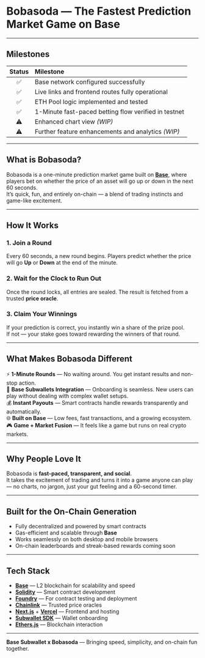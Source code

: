 # **Bobasoda — The Fastest Prediction Market Game on Base**
---

## **Milestones**

| Status | Milestone |
|:------:|:-----------|
| ✅| Base network configured successfully |
| ✅| Live links and frontend routes fully operational |
| ✅| ETH Pool logic implemented and tested |
| ✅| 1-Minute fast-paced betting flow verified in testnet |
| ⚠️ | Enhanced chart view *(WIP)* |
| ⚠️| Further feature enhancements and analytics *(WIP)* |

---

## **What is Bobasoda?**
Bobasoda is a one-minute prediction market game built on **[Base](https://base.org)**, where players bet on whether the price of an asset will go up or down in the next 60 seconds.  
It’s quick, fun, and entirely on-chain — a blend of trading instincts and game-like excitement.

---

## **How It Works**

### **1. Join a Round**
Every 60 seconds, a new round begins. Players predict whether the price will go **Up** or **Down** at the end of the minute.

### **2. Wait for the Clock to Run Out**
Once the round locks, all entries are sealed. The result is fetched from a trusted **price oracle**.

### **3. Claim Your Winnings**
If your prediction is correct, you instantly win a share of the prize pool.  
If not — your stake goes toward rewarding the winners of that round.

---

## **What Makes Bobasoda Different**

⚡ **1-Minute Rounds** — No waiting around. You get instant results and non-stop action.  
🧩 **Base Subwallets Integration** — Onboarding is seamless. New users can play without dealing with complex wallet setups.  
💰 **Instant Payouts** — Smart contracts handle rewards transparently and automatically.  
🌐 **Built on Base** — Low fees, fast transactions, and a growing ecosystem.  
🎮 **Game + Market Fusion** — It feels like a game but runs on real crypto markets.

---

## **Why People Love It**
Bobasoda is **fast-paced, transparent, and social**.  
It takes the excitement of trading and turns it into a game anyone can play — no charts, no jargon, just your gut feeling and a 60-second timer.

---

## **Built for the On-Chain Generation**

- Fully decentralized and powered by smart contracts  
- Gas-efficient and scalable through **Base**  
- Works seamlessly on both desktop and mobile browsers  
- On-chain leaderboards and streak-based rewards coming soon

---

## **Tech Stack**

- **[Base](https://base.org)** — L2 blockchain for scalability and speed  
- **[Solidity](https://soliditylang.org)** — Smart contract development  
- **[Foundry](https://book.getfoundry.sh)** — For contract testing and deployment  
- **[Chainlink](https://chain.link)** — Trusted price oracles  
- **[Next.js](https://nextjs.org)** + **[Vercel](https://vercel.com)** — Frontend and hosting  
- **[Subwallet SDK](https://docs.base.org/tools/subwallet)** — Wallet onboarding  
- **[Ethers.js](https://docs.ethers.io)** — Blockchain interaction  

---
**Base Subwallet x Bobasoda** — Bringing speed, simplicity, and on-chain fun together.
